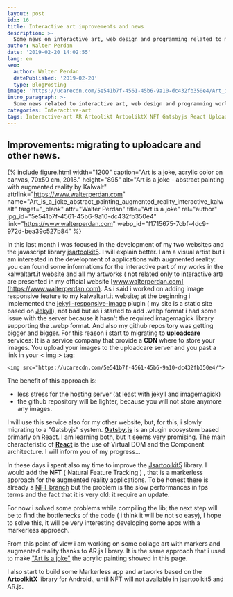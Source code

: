 ```yaml
---
layout: post
idx: 16
title: Interactive art improvements and news
description: >-
  Some news on interactive art, web design and programming related to my websites and my works, article by kalwalt alias Walter Perdan.
author: Walter Perdan
date: '2019-02-20 14:02:55'
lang: en
seo:
  author: Walter Perdan
  datePublished: '2019-02-20'
  type: BlogPosting
image: 'https://ucarecdn.com/5e541b7f-4561-45b6-9a10-dc432fb350e4/Art_is_a_joke_abstract_painting_augmented_reality_interactive_kalwalt.jpg'
intro_paragraph: >-
  Some news related to interactive art, web design and programming world. Using the jekyll-responsive-image plugin...
categories: Interactive-art
tags: Interactive-art AR Artoolikt ArtooliktX NFT Gatsbyjs React Uploadcare 2019
---
```

## Improvements: migrating to uploadcare and other news.

{% include figure.html width="1200" caption="Art is a joke, acrylic color on canvas, 70x50 cm, 2018." height="895" alt="Art is a joke - abstract painting with augmented reality by Kalwalt" attrlink="https://www.walterperdan.com" name="Art_is_a_joke_abstract_painting_augmented_reality_interactive_kalwalt" target="_blank" attr="Walter Perdan" title="Art is a joke" rel="author" jpg_id="5e541b7f-4561-45b6-9a10-dc432fb350e4" link="https://www.walterperdan.com" webp_id="f1715675-7cbf-4dc9-972d-bea39c527b84" %}

In this last month i was focused in the development of my two websites and the javascript library [jsartoolkit5](https://github.com/artoolkitx/jsartoolkit5). I will explain better. I am a visual artist but i am interested in the development of applications with augmented reality: you can found some informations for the interactive part of my works in the kalwaltart.it [website](www.kalawaltart.it) and all my artworks ( not related only to interactive art) are presented in my official website [www.walterperdan.com](https://www.walterperdan.com). As i said i worked on adding image responsive feature to my kalwaltart.it website; at the beginning i implemented the [jekyll-responsive-image](https://github.com/wildlyinaccurate/jekyll-responsive-image) plugin ( my site is a static site based on [Jekyll](https://jekyllrb.com/)), not bad but as i started to add .webp format i had some issue with the server because it hasn't the required imagemagick library supporting the .webp format. And also my github repository was getting bigger and bigger. For this reason i start to migrating to [**uploadcare**](https://uploadcare.com) services: It is a service company that provide a **CDN** where to store your images. You upload your images to the uploadcare server and you past a link in your < img > tag:

```
<img src="https://ucarecdn.com/5e541b7f-4561-45b6-9a10-dc432fb350e4/">
```

The benefit of this approach is:

* less stress for the hosting server (at least with jekyll and imagemagick)
* the github repository will be lighter, because you will not store anymore any images.

I will use this service also for my other website, but, for this, i slowly migrating to a "Gatsbyjs" system. [**Gatsby.js**](https://www.gatsbyjs.org) is an plugin ecosystem based primarly on React. I am learning both, but it seems very promising. The main characteristic of [**React**](https://reactjs.org) is the use of Virtual DOM and the Component architecture. I will inform you of my progress...

In these days i spent also my time to improve the [Jsartoolkit5](https://github.com/artoolkitx/jsartoolkit5) library. I would add the **NFT** ( Natural Feature Tracking ) , that is a markerless approach for the augmented reality applications. To be honest there is already a [NFT branch](https://github.com/artoolkitx/jsartoolkit5/tree/nft) but the problem is the slow performances in fps terms and the fact that it is very old:  it require an update.

For now i solved some problems while compiling the lib; the next step will be to find the bottlenecks of the code ( i think it will be not so easy), I hope to solve this, it will be very interesting developing some apps with a markerless approach.

From this point of view i am working on some collage art with markers and augmented reality thanks to AR.js library. It is the same approach that i used to make ["Art is a joke"](https://www.walterperdan.com/en/artworks/painting/2018-painting/artisajoke-abstract-painting) the acrylic painting showed in this page.

I also start to build some Markerless app and artworks based on the [**ArtoolkitX**](https://github.com/artoolkitx/artoolkitx) library for Android., until NFT will not available in jsartoolkit5 and AR.js.
